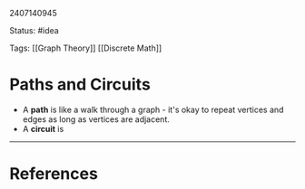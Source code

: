 2407140945

Status: #idea

Tags: [[Graph Theory]] [[Discrete Math]]

# Paths and Circuits

- A **path** is like a walk through a graph - it's okay to repeat vertices and edges as long as vertices are adjacent. 
- A **circuit** is 



---
# References
